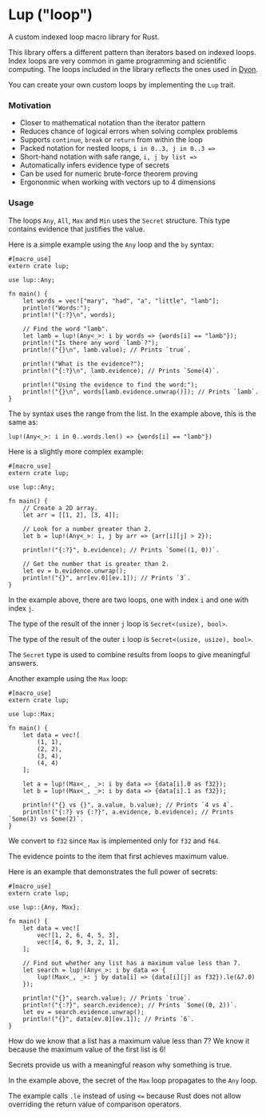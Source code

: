 # Lup ("loop")

A custom indexed loop macro library for Rust.

This library offers a different pattern than iterators based on indexed loops.
Index loops are very common in game programming and scientific computing.
The loops included in the library reflects the ones used in [Dyon](https://github.com/pistondevelopers/dyon).

You can create your own custom loops by implementing the `Lup` trait.

### Motivation

- Closer to mathematical notation than the iterator pattern
- Reduces chance of logical errors when solving complex problems
- Supports `continue`, `break` or `return` from within the loop
- Packed notation for nested loops, `i in 0..3, j in 0..3 =>`
- Short-hand notation with safe range, `i, j by list =>`
- Automatically infers evidence type of secrets
- Can be used for numeric brute-force theorem proving
- Ergononmic when working with vectors up to 4 dimensions

### Usage

The loops `Any`, `All`, `Max` and `Min` uses the `Secret` structure.
This type contains evidence that justifies the value.

Here is a simple example using the `Any` loop and the `by` syntax:

```
#[macro_use]
extern crate lup;

use lup::Any;

fn main() {
    let words = vec!["mary", "had", "a", "little", "lamb"];
    println!("Words:");
    println!("{:?}\n", words);

    // Find the word "lamb".
    let lamb = lup!(Any<_>: i by words => {words[i] == "lamb"});
    println!("Is there any word `lamb`?");
    println!("{}\n", lamb.value); // Prints `true`.

    println!("What is the evidence?");
    println!("{:?}\n", lamb.evidence); // Prints `Some(4)`.

    println!("Using the evidence to find the word:");
    println!("{}\n", words[lamb.evidence.unwrap()]); // Prints `lamb`.
}
```

The `by` syntax uses the range from the list.
In the example above, this is the same as:

```ignore
lup!(Any<_>: i in 0..words.len() => {words[i] == "lamb"})
```

Here is a slightly more complex example:

```
#[macro_use]
extern crate lup;

use lup::Any;

fn main() {
    // Create a 2D array.
    let arr = [[1, 2], [3, 4]];

    // Look for a number greater than 2.
    let b = lup!(Any<_>: i, j by arr => {arr[i][j] > 2});

    println!("{:?}", b.evidence); // Prints `Some((1, 0))`.

    // Get the number that is greater than 2.
    let ev = b.evidence.unwrap();
    println!("{}", arr[ev.0][ev.1]); // Prints `3`.
}
```

In the example above, there are two loops, one with index `i` and one with index `j`.

The type of the result of the inner `j` loop is `Secret<(usize), bool>`.

The type of the result of the outer `i` loop is `Secret<(usize, usize), bool>`.

The `Secret` type is used to combine results from loops to give meaningful answers.

Another example using the `Max` loop:

```
#[macro_use]
extern crate lup;

use lup::Max;

fn main() {
    let data = vec![
        (1, 1),
        (2, 2),
        (3, 4),
        (4, 4)
    ];

    let a = lup!(Max<_, _>: i by data => {data[i].0 as f32});
    let b = lup!(Max<_, _>: i by data => {data[i].1 as f32});

    println!("{} vs {}", a.value, b.value); // Prints `4 vs 4`.
    println!("{:?} vs {:?}", a.evidence, b.evidence); // Prints `Some(3) vs Some(2)`.
}
```

We convert to `f32` since `Max` is implemented only for `f32` and `f64`.

The evidence points to the item that first achieves maximum value.

Here is an example that demonstrates the full power of secrets:

```
#[macro_use]
extern crate lup;

use lup::{Any, Max};

fn main() {
    let data = vec![
        vec![1, 2, 6, 4, 5, 3],
        vec![4, 6, 9, 3, 2, 1],
    ];

    // Find out whether any list has a maximum value less than 7.
    let search = lup!(Any<_>: i by data => {
        lup!(Max<_, _>: j by data[i] => {data[i][j] as f32}).le(&7.0)
    });

    println!("{}", search.value); // Prints `true`.
    println!("{:?}", search.evidence); // Prints `Some((0, 2))`.
    let ev = search.evidence.unwrap();
    println!("{}", data[ev.0][ev.1]); // Prints `6`.
}
```

How do we know that a list has a maximum value less than 7?
We know it because the maximum value of the first list is 6!

Secrets provide us with a meaningful reason why something is true.

In the example above, the secret of the `Max` loop propagates to the `Any` loop.

The example calls `.le` instead of using `<=` because Rust does not allow
overriding the return value of comparison operators.

